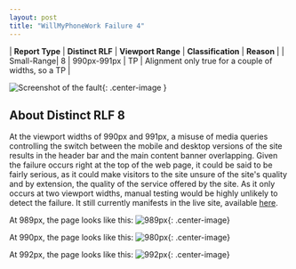 ```yaml
---
layout: post
title: "WillMyPhoneWork Failure 4"
---
```

| **Report Type** | **Distinct RLF** | **Viewport Range** | **Classification** | **Reason** |
| Small-Range| 8 | 990px-991px | TP | Alignment only true for a couple of widths, so a TP | 

![Screenshot of the fault](../../../assets/images/WillMyPhoneWork/fault4/smallrangeWidth990.png){: .center-image }

## About Distinct RLF 8

At the viewport widths of 990px and 991px, a misuse of media queries controlling the switch between the mobile and desktop versions of the site results in the header bar and the main content banner overlapping. Given the failure occurs right at the top of the web page, it could be said to be fairly serious, as it could make visitors to the site unsure of the site's quality and by extension, the quality of the service offered by the site. As it only occurs at two viewport widths, manual testing would be highly unlikely to detect the failure. It still currently manifests in the live site, available [here](http://willmyphonework.net/).

At 989px, the page looks like this:
![989px](../../../assets/good-bad/rlf8/989.png){: .center-image}

At 990px, the page looks like this:
![980px](../../../assets/good-bad/rlf8/990.png){: .center-image}

At 992px, the page looks like this:
![992px](../../../assets/good-bad/rlf8/992.png){: .center-image}
